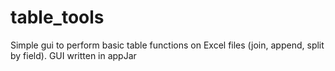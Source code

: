 # table_tools
Simple gui to perform basic table functions on Excel files (join, append, split by field). GUI written in appJar
